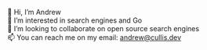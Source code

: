 👋 Hi, I’m Andrew</br>
👀 I’m interested in search engines and Go</br>
💞️ I’m looking to collaborate on open source search engines</br>
📫 You can reach me on my email: andrew@cullis.dev</br>
